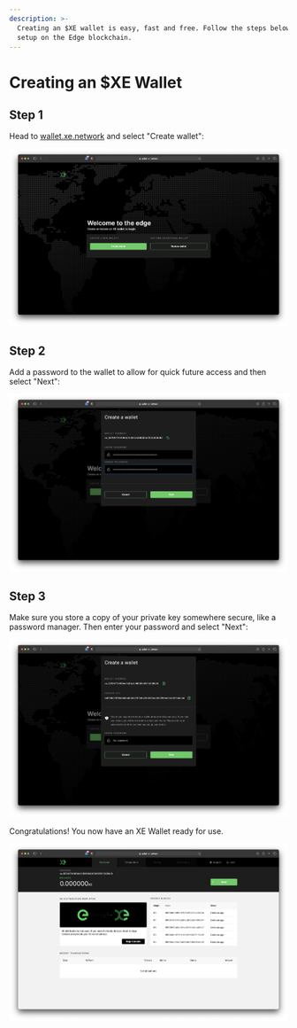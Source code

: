 ```yaml
---
description: >-
  Creating an $XE wallet is easy, fast and free. Follow the steps below to get
  setup on the Edge blockchain.
---
```


# Creating an $XE Wallet

## Step 1

Head to [wallet.xe.network](https://wallet.xe.network) and select "Create wallet":

![](../.gitbook/assets/screenshot-2021-06-04-at-17.07.20.png)

## Step 2

Add a password to the wallet to allow for quick future access and then select "Next":

![](../.gitbook/assets/screenshot-2021-06-04-at-17.09.06.png)

## Step 3

Make sure you store a copy of your private key somewhere secure, like a password manager. Then enter your password and select "Next":

![](../.gitbook/assets/screenshot-2021-06-04-at-17.09.57.png)

Congratulations! You now have an XE Wallet ready for use.

![](<../.gitbook/assets/screenshot-2021-06-04-at-17.12.15 (1).png>)
